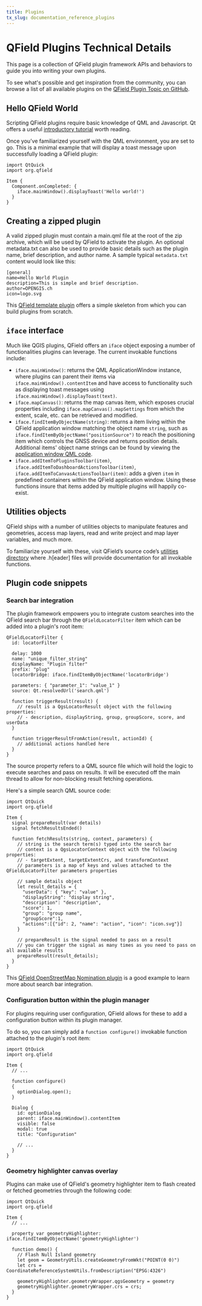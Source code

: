 ```yaml
---
title: Plugins
tx_slug: documentation_reference_plugins
---
```


# QField Plugins Technical Details

This page is a collection of QField plugin framework APIs and behaviors to guide you into writing your own plugins.

To see what's possible and get inspiration from the community, you can browse a list of all available plugins on the [QField Plugin Topic on GitHub](https://github.com/topics/qfield-plugin).

## Hello QField World

Scripting QField plugins require basic knowledge of QML and Javascript. Qt offers a useful [introductory tutorial](https://doc.qt.io/qt-6/qml-tutorial.html) worth reading.

Once you’ve familiarized yourself with the QML environment, you are set to go. This is a minimal example that will display a toast message upon successfully loading a QField plugin:

```
import QtQuick
import org.qfield

Item {
  Component.onCompleted: {
    iface.mainWindow().displayToast('Hello world!')
  }
}
```

## Creating a zipped plugin

A valid zipped plugin must contain a main.qml file at the root of the zip archive, which will be used by QField to activate the plugin. An optional metadata.txt can also be used to provide basic details such as the plugin name, brief description, and author name. A sample typical `metadata.txt` content would look like this:

```
[general]
name=Hello World Plugin
description=This is simple and brief description.
author=OPENGIS.ch
icon=logo.svg
```

This [QField template plugin](https://github.com/opengisch/qfield-template-plugin) offers a simple skeleton from which you can build plugins from scratch.

## `iface` interface

Much like QGIS plugins, QField offers an `iface` object exposing a number of functionalities plugins can leverage. The current invokable functions include:

- `iface.mainWindow()`: returns the QML ApplicationWindow instance, where plugins can parent their items via `iface.mainWindow().contentItem` and have access to functionality such as displaying toast messages using `iface.mainWindow().displayToast(text)`.
- `iface.mapCanvas()`: returns the map canvas item, which exposes crucial properties including `iface.mapCanvas().mapSettings` from which the extent, scale, etc. can be retrieved and modified.
- `iface.findItemByObjectName(string)`: returns a item living within the QField application window matching the object name `string`, such as `iface.findItemByObjectName("positionSource")` to reach the positioning item which controls the GNSS device and returns position details. Additional items' object name strings can be found by viewing the [application window QML code](https://github.com/opengisch/QField/blob/master/src/qml/qgismobileapp.qml).
- `iface.addItemToPluginsToolbar(item)`, `iface.addItemToDashboardActionsToolbar(item)`, `iface.addItemToCanvasActionsToolbar(item)`: adds a given `item` in predefined containers within the QField application window. Using these functions insure that items added by multiple plugins will happily co-exist.

## Utilities objects

QField ships with a number of utilities objects to manipulate features and geometries, access map layers, read and write project and map layer variables, and much more.

To familiarize yourself with these, visit QField’s source code’s [utilities directory](https://github.com/opengisch/QField/tree/master/src/core/utils) where .h\[eader\] files will provide documentation for all invokable functions.

## Plugin code snippets

### Search bar integration

The plugin framework empowers you to integrate custom searches into the QField search bar through the `QFieldLocatorFilter` item which can be added into a plugin's root item:

```
QFieldLocatorFilter {
  id: locatorFilter

  delay: 1000
  name: "unique_filter_string"
  displayName: "Plugin filter"
  prefix: "plug"
  locatorBridge: iface.findItemByObjectName('locatorBridge')

  parameters: { "parameter_1": "value_1" }
  source: Qt.resolvedUrl('search.qml')

  function triggerResult(result) {
    // result is a QgsLocatorResult object with the following properties:
    // - description, displayString, group, groupScore, score, and userData
  }

  function triggerResultFromAction(result, actionId) {
    // additional actions handled here
  }
}
```

The source property refers to a QML source file which will hold the logic to execute searches and pass on results. It will be executed off the main thread to allow for non-blocking result fetching operations.

Here's a simple search QML source code:

```
import QtQuick
import org.qfield

Item {
  signal prepareResult(var details)
  signal fetchResultsEnded()

  function fetchResults(string, context, parameters) {
    // string is the search term(s) typed into the search bar
    // context is a QgsLocatorContext object with the following properties:
    // - targetExtent, targetExtentCrs, and transformContext
    // parameters is a map of keys and values attached to the QFieldLocatorFilter parameters properties

    // sample details object
    let result_details = {
      "userData": { "key": "value" },
      "displayString": "display string",
      "description": "description",
      "score": 1,
      "group": "group name",
      "groupScore":1,
      "actions":[{"id": 2, "name": "action", "icon": "icon.svg"}]
    }

    // prepareResult is the signal needed to pass on a result
    // you can trigger the signal as many times as you need to pass on all available results
    prepareResult(result_details);
  }
}
```

This [QField OpenStreetMap Nomination plugin](https://github.com/opengisch/qfield-nominatim-locator) is a good example to learn more about search bar integration.

### Configuration button within the plugin manager

For plugins requiring user configuration, QField allows for these to add a configuration button within its plugin manager.

To do so, you can simply add a `function configure()` invokable function attached to the plugin's root item:

```
import QtQuick
import org.qfield

Item {
  // ...

  function configure()
  {
    optionDialog.open();
  }

  Dialog {
    id: optionDialog
    parent: iface.mainWindow().contentItem
    visible: false
    modal: true
    title: "Configuration"

    // ...
  }
}
```

### Geometry highlighter canvas overlay

Plugins can make use of QField's geometry highlighter item to flash created or fetched geometries through the following code:

```
import QtQuick
import org.qfield

Item {
  // ...

  property var geometryHighlighter: iface.findItemByObjectName('geometryHighlighter')

  function demo() {
    // Flash Null Island geometry
    let geom = GeometryUtils.createGeometryFromWkt("POINT(0 0)")
    let crs = CoordinateReferenceSystemUtils.fromDescription("EPSG:4326")

    geometryHighlighter.geometryWrapper.qgsGeometry = geometry
    geometryHighlighter.geometryWrapper.crs = crs;
  }
}
```
